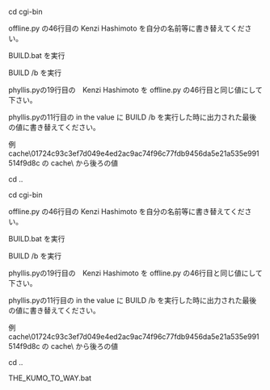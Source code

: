 cd cgi-bin

offline.py の46行目の Kenzi Hashimoto を自分の名前等に書き替えてください。

BUILD.bat を実行

BUILD /b を実行

phyllis.pyの19行目の　Kenzi Hashimoto を offline.py の46行目と同じ値にして下さい。

phyllis.pyの11行目の in the value に BUILD /b を実行した時に出力された最後の値に書き替えてください。

例 cache\01724c93c3ef7d049e4ed2ac9ac74f96c77fdb9456da5e21a535e991514f9d8c の cache\ から後ろの値

cd ..

cd cgi-bin

offline.py の46行目の Kenzi Hashimoto を自分の名前等に書き替えてください。

BUILD.bat を実行

BUILD /b を実行

phyllis.pyの19行目の　Kenzi Hashimoto を offline.py の46行目と同じ値にして下さい。

phyllis.pyの11行目の in the value に BUILD /b を実行した時に出力された最後の値に書き替えてください。

例 cache\01724c93c3ef7d049e4ed2ac9ac74f96c77fdb9456da5e21a535e991514f9d8c の cache\ から後ろの値

cd ..

THE_KUMO_TO_WAY.bat

